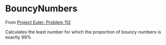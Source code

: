 # BouncyNumbers

From [Project Euler: Problem 112](https://projecteuler.net/problem=112)

Calculates the least number for which the proportion of bouncy numbers is exactly 99%